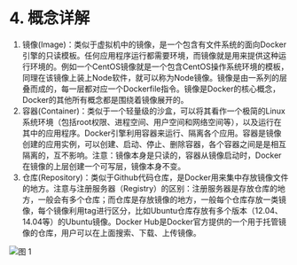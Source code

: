 # 4. 概念详解

1. 镜像(Image)：类似于虚拟机中的镜像，是一个包含有文件系统的面向Docker引擎的只读模板。任何应用程序运行都需要环境，而镜像就是用来提供这种运行环境的。例如一个CentOS镜像就是一个包含CentOS操作系统环境的模板，同理在该镜像上装上Node软件，就可以称为Node镜像。镜像是由一系列的层叠而成的，每一层都对应一个Dockerfile指令。镜像是Docker的核心概念，Docker的其他所有概念都是围绕着镜像展开的。
2. 容器(Container)：类似于一个轻量级的沙盒，可以将其看作一个极简的Linux系统环境（包括root权限、进程空间、用户空间和网络空间等），以及运行在其中的应用程序。Docker引擎利用容器来运行、隔离各个应用。容器是镜像创建的应用实例，可以创建、启动、停止、删除容器，各个容器之间是是相互隔离的，互不影响。注意：镜像本身是只读的，容器从镜像启动时，Docker在镜像的上层创建一个可写层，镜像本身不变。
3. 仓库(Repository)：类似于Github代码仓库，是Docker用来集中存放镜像文件的地方。注意与注册服务器（Registry）的区别：注册服务器是存放仓库的地方，一般会有多个仓库；而仓库是存放镜像的地方，一般每个仓库存放一类镜像，每个镜像利用tag进行区分，比如Ubuntu仓库存放有多个版本（12.04、14.04等）的Ubuntu镜像。Docker Hub是Docker官方提供的一个用于托管镜像的仓库，用户可以在上面搜索、下载、上传镜像。


![图 1](https://s2.loli.net/2023/04/09/HG6Xsa9Fok54Ae2.png)
